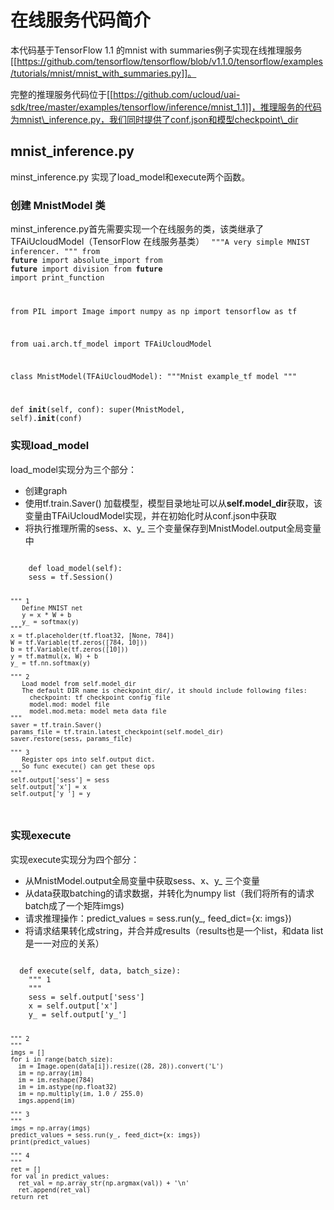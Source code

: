 

# 在线服务代码简介
本代码基于TensorFlow 1.1 的mnist with summaries例子实现在线推理服务[[https://github.com/tensorflow/tensorflow/blob/v1.1.0/tensorflow/examples/tutorials/mnist/mnist_with_summaries.py]]。

完整的推理服务代码位于[[https://github.com/ucloud/uai-sdk/tree/master/examples/tensorflow/inference/mnist_1.1]]，推理服务的代码为mnist\_inference.py，我们同时提供了conf.json和模型checkpoint\_dir

## mnist_inference.py
 minst\_inference.py 实现了load\_model和execute两个函数。

### 创建 MnistModel 类
minst\_inference.py首先需要实现一个在线服务的类，该类继承了TFAiUcloudModel（TensorFlow 在线服务基类）
<code>
"""A very simple MNIST inferencer.
"""
from __future__ import absolute_import
from __future__ import division
from __future__ import print_function


from PIL import Image
import numpy as np
import tensorflow as tf

from uai.arch.tf_model import TFAiUcloudModel

class MnistModel(TFAiUcloudModel):
  """Mnist example_tf model
  """

  def __init__(self, conf):
    super(MnistModel, self).__init__(conf)
</code>

### 实现load\_model
load\_model实现分为三个部分：

  * 创建graph
  * 使用tf.train.Saver() 加载模型，模型目录地址可以从**self.model\_dir**获取，该变量由TFAiUcloudModel实现，并在初始化时从conf.json中获取
  * 将执行推理所需的sess、x、y\_ 三个变量保存到MnistModel.output全局变量中
<code>
    def load_model(self):
    sess = tf.Session()

    """ 1
       Define MNIST net
       y = x * W + b
       y_ = softmax(y)
    """
    x = tf.placeholder(tf.float32, [None, 784])
    W = tf.Variable(tf.zeros([784, 10]))
    b = tf.Variable(tf.zeros([10]))
    y = tf.matmul(x, W) + b
    y_ = tf.nn.softmax(y)

    """ 2
       Load model from self.model_dir
       The default DIR name is checkpoint_dir/, it should include following files:
         checkpoint: tf checkpoint config file
         model.mod: model file
         model.mod.meta: model meta data file
    """
    saver = tf.train.Saver()
    params_file = tf.train.latest_checkpoint(self.model_dir)
    saver.restore(sess, params_file)

    """ 3
       Register ops into self.output dict.
       So func execute() can get these ops
    """
    self.output['sess'] = sess
    self.output['x'] = x
    self.output['y_'] = y_
</code>

### 实现execute
实现execute实现分为四个部分：

  * 从MnistModel.output全局变量中获取sess、x、y\_ 三个变量
  * 从data获取batching的请求数据，并转化为numpy list（我们将所有的请求batch成了一个矩阵imgs)
  * 请求推理操作：predict\_values = sess.run(y\_, feed_dict={x: imgs})
  * 将请求结果转化成string，并合并成results（results也是一个list，和data list是一一对应的关系）

<code>
  def execute(self, data, batch_size):
    """ 1
    """
    sess = self.output['sess']
    x = self.output['x']
    y_ = self.output['y_']

    """ 2
    """
    imgs = []
    for i in range(batch_size):
      im = Image.open(data[i]).resize((28, 28)).convert('L')
      im = np.array(im)
      im = im.reshape(784)
      im = im.astype(np.float32)
      im = np.multiply(im, 1.0 / 255.0)
      imgs.append(im)
    
    """ 3
    """
    imgs = np.array(imgs)
    predict_values = sess.run(y_, feed_dict={x: imgs})
    print(predict_values)
    
    """ 4
    """
    ret = []
    for val in predict_values:
      ret_val = np.array_str(np.argmax(val)) + '\n'
      ret.append(ret_val)
    return ret
</code>